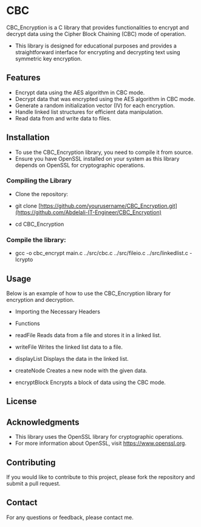# CBC
CBC_Encryption is a C library that provides functionalities to encrypt and decrypt data using the Cipher Block Chaining (CBC) mode of operation. 
- This library is designed for educational purposes and provides a straightforward interface for encrypting and decrypting text using symmetric key encryption.

## Features
- Encrypt data using the AES algorithm in CBC mode.
- Decrypt data that was encrypted using the AES algorithm in CBC mode.
- Generate a random initialization vector (IV) for each encryption.
- Handle linked list structures for efficient data manipulation.
- Read data from and write data to files.

## Installation
- To use the CBC_Encryption library, you need to compile it from source.
- Ensure you have OpenSSL installed on your system as this library depends on OpenSSL for cryptographic operations.

### Compiling the Library
- Clone the repository:

- git clone [https://github.com/yourusername/CBC_Encryption.git](https://github.com/Abdelali-IT-Engineer/CBC_Encryption)
- cd CBC_Encryption

### Compile the library:

- gcc -o cbc_encrypt main.c ../src/cbc.c ../src/fileio.c ../src/linkedlist.c -lcrypto

## Usage
Below is an example of how to use the CBC_Encryption library for encryption and decryption.

- Importing the Necessary Headers
- Functions
- readFile
Reads data from a file and stores it in a linked list.

- writeFile
Writes the linked list data to a file.

- displayList
Displays the data in the linked list.

- createNode
Creates a new node with the given data.

- encryptBlock
Encrypts a block of data using the CBC mode.

## License


## Acknowledgments
- This library uses the OpenSSL library for cryptographic operations. 
- For more information about OpenSSL, visit https://www.openssl.org.

## Contributing
If you would like to contribute to this project, please fork the repository and submit a pull request.

## Contact
For any questions or feedback, please contact me.
